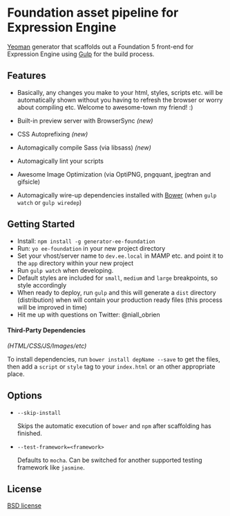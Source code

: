 # Foundation asset pipeline for Expression Engine

[Yeoman](http://yeoman.io) generator that scaffolds out a Foundation 5 front-end for Expression Engine using [Gulp](http://gulpjs.com/) for the build process.

## Features

* Basically, any changes you make to your html, styles, scripts etc. will be automatically shown without you having to refresh the browser or worry about compiling etc. Welcome to awesome-town my friend! :)


* Built-in preview server with BrowserSync *(new)*
* CSS Autoprefixing *(new)*
* Automagically compile Sass (via libsass) *(new)*
* Automagically lint your scripts
* Awesome Image Optimization (via OptiPNG, pngquant, jpegtran and gifsicle)
* Automagically wire-up dependencies installed with [Bower](http://bower.io) (when `gulp watch` or `gulp wiredep`)

## Getting Started

- Install: `npm install -g generator-ee-foundation`
- Run: `yo ee-foundation` in your new project directory
- Set your vhost/server name to `dev.ee.local` in MAMP etc. and point it to the `app` directory within your new project 
- Run `gulp watch` when developing.
- Default styles are included for `small`, `medium` and `large` breakpoints, so style accordingly
- When ready to deploy, run `gulp` and this will generate a `dist` directory (distribution) when will contain your production ready files (this process will be improved in time)
- Hit me up with questions on Twitter: @niall_obrien


#### Third-Party Dependencies

*(HTML/CSS/JS/Images/etc)*

To install dependencies, run `bower install depName --save` to get the files, then add a `script` or `style` tag to your `index.html` or an other appropriate place.

## Options

* `--skip-install`

  Skips the automatic execution of `bower` and `npm` after scaffolding has finished.

* `--test-framework=<framework>`

  Defaults to `mocha`. Can be switched for another supported testing framework like `jasmine`.


## License

[BSD license](http://opensource.org/licenses/bsd-license.php)
